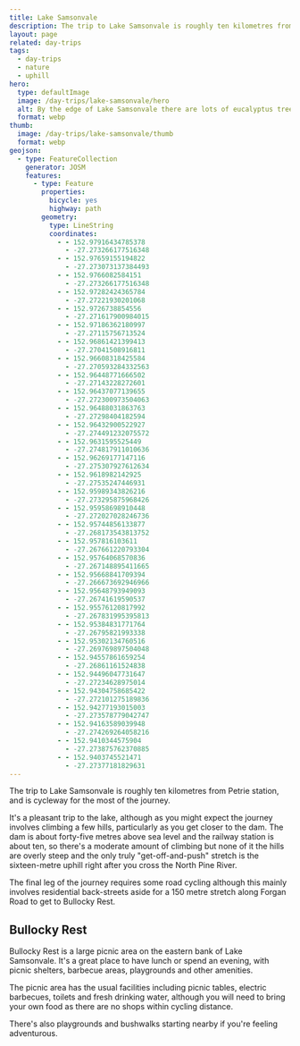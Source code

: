 ```yaml
---
title: Lake Samsonvale
description: The trip to Lake Samsonvale is roughly ten kilometres from Petrie station, and is cycleway for the most of the journey.
layout: page
related: day-trips
tags:
  - day-trips
  - nature
  - uphill
hero:
  type: defaultImage
  image: /day-trips/lake-samsonvale/hero
  alt: By the edge of Lake Samsonvale there are lots of eucalyptus trees and picnic tables.
  format: webp
thumb:
  image: /day-trips/lake-samsonvale/thumb
  format: webp
geojson:
  - type: FeatureCollection
    generator: JOSM
    features:
      - type: Feature
        properties:
          bicycle: yes
          highway: path
        geometry:
          type: LineString
          coordinates:
            - - 152.97916434785378
              - -27.273266177516348
            - - 152.97659155194822
              - -27.273073137384493
            - - 152.9766082584151
              - -27.273266177516348
            - - 152.97282424365784
              - -27.27221930201068
            - - 152.9726738854556
              - -27.271617900984015
            - - 152.97186362180997
              - -27.27115756713524
            - - 152.96861421399413
              - -27.27041508916811
            - - 152.96608318425584
              - -27.270593284332563
            - - 152.96448771666502
              - -27.27143228272601
            - - 152.96437077139655
              - -27.272300973504063
            - - 152.96488031863763
              - -27.27298404182594
            - - 152.96432900522927
              - -27.274491232075572
            - - 152.9631595525449
              - -27.274817911010636
            - - 152.96269177147116
              - -27.275307927612634
            - - 152.9618982142925
              - -27.27535247446931
            - - 152.95989343826216
              - -27.273295875968426
            - - 152.95958698910448
              - -27.272027028246736
            - - 152.95744856133877
              - -27.268173543813752
            - - 152.957816103611
              - -27.267661220793304
            - - 152.95764068570836
              - -27.267148895411665
            - - 152.95668841709394
              - -27.266673692946966
            - - 152.95648793949093
              - -27.26741619590537
            - - 152.95576120817992
              - -27.267831995395813
            - - 152.95384831771764
              - -27.26795821993338
            - - 152.95302134760516
              - -27.269769897504048
            - - 152.94557861659254
              - -27.26861161524838
            - - 152.94496047731647
              - -27.27234628975014
            - - 152.94304758685422
              - -27.272101275189836
            - - 152.94277193015003
              - -27.273578779042747
            - - 152.94163589039948
              - -27.274269264058216
            - - 152.9410344575904
              - -27.273875762370885
            - - 152.9403745521471
              - -27.27377181829631
---
```


The trip to Lake Samsonvale is roughly ten kilometres from Petrie station, and is cycleway for the most of the journey.

It's a pleasant trip to the lake, although as you might expect the journey involves climbing a few hills, particularly as you get closer to the dam. The dam is about forty-five metres above sea level and the railway station is about ten, so there's a moderate amount of climbing but none of it the hills are overly steep and the only truly "get-off-and-push" stretch is the sixteen-metre uphill right after you cross the North Pine River.

The final leg of the journey requires some road cycling although this mainly involves residential back-streets aside for a 150 metre stretch along Forgan Road to get to Bullocky Rest.

## Bullocky Rest

Bullocky Rest is a large picnic area on the eastern bank of Lake Samsonvale. It's a great place to have lunch or spend an evening, with picnic shelters, barbecue areas, playgrounds and other amenities.

The picnic area has the usual facilities including picnic tables, electric barbecues, toilets and fresh drinking water, although you will need to bring your own food as there are no shops within cycling distance.

There's also playgrounds and bushwalks starting nearby if you're feeling adventurous.
